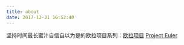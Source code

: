 ```yaml
---
title: about
date: 2017-12-31 16:52:40
---
```

坚持时间最长蜜汁自信自以为是的欧拉项目系列：[欧拉项目](http://guozi149.me/tags/%E6%AC%A7%E6%8B%89%E9%A1%B9%E7%9B%AE/) [Project Euler](http://guozi149.me/tags/Project-Euler/)